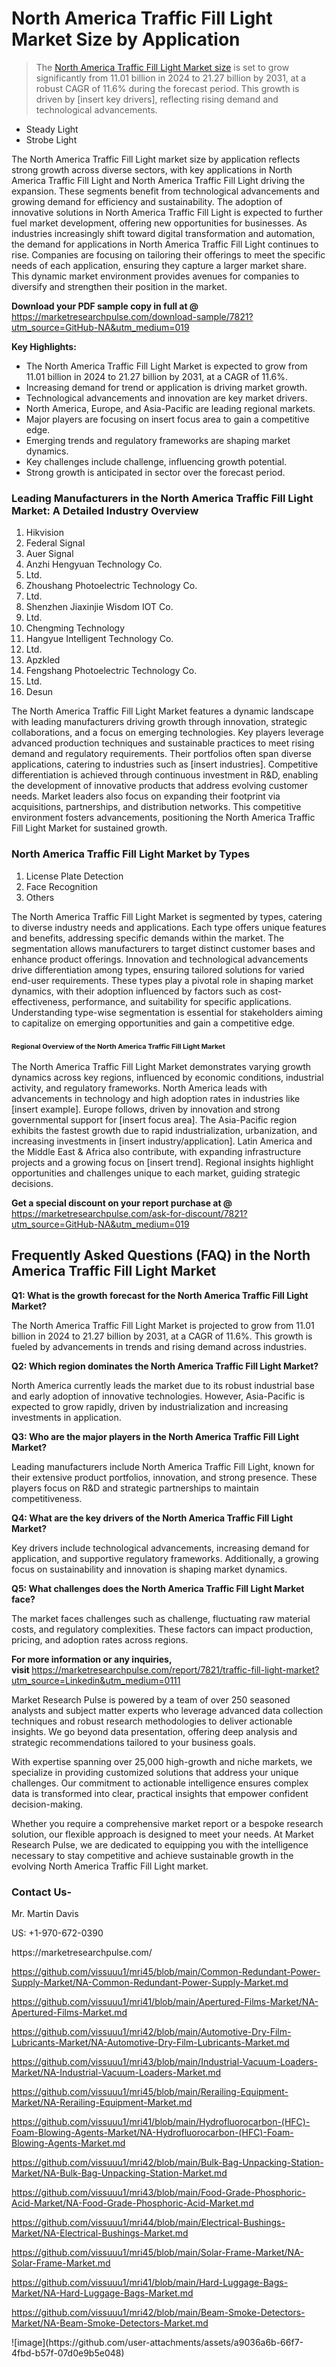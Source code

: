 <h1>North America Traffic Fill Light Market&nbsp;Size by Application</h1><blockquote><p>The <a href="https://marketresearchpulse.com/download-sample/7821?utm_source=GitHub-NA&amp;utm_medium=019">North America Traffic Fill Light Market size</a> is set to grow significantly from 11.01 billion in 2024 to 21.27 billion by 2031, at a robust CAGR of 11.6% during the forecast period. This growth is driven by [insert key drivers], reflecting rising demand and technological advancements.</p></blockquote><ul><li>Steady Light<li> Strobe Light</li></ul><p>The North America Traffic Fill Light market size by application reflects strong growth across diverse sectors, with key applications in North America Traffic Fill Light and North America Traffic Fill Light driving the expansion. These segments benefit from technological advancements and growing demand for efficiency and sustainability. The adoption of innovative solutions in North America Traffic Fill Light is expected to further fuel market development, offering new opportunities for businesses. As industries increasingly shift toward digital transformation and automation, the demand for applications in North America Traffic Fill Light continues to rise. Companies are focusing on tailoring their offerings to meet the specific needs of each application, ensuring they capture a larger market share. This dynamic market environment provides avenues for companies to diversify and strengthen their position in the market.</p><p><strong>Download your PDF sample copy in full at @ </strong><a href="https://marketresearchpulse.com/download-sample/7821?utm_source=GitHub-NA&amp;utm_medium=019">https://marketresearchpulse.com/download-sample/7821?utm_source=GitHub-NA&amp;utm_medium=019</a></p><p><strong>Key Highlights: </strong></p><ul><li>The North America Traffic Fill Light Market is expected to grow from 11.01 billion in 2024 to 21.27 billion by 2031, at a CAGR of 11.6%.</li><li>Increasing demand for trend or application is driving market growth.</li><li>Technological advancements and innovation are key market drivers.</li><li>North America, Europe, and Asia-Pacific are leading regional markets.</li><li>Major players are focusing on insert focus area to gain a competitive edge.</li><li>Emerging trends and regulatory frameworks are shaping market dynamics.</li><li>Key challenges include challenge, influencing growth potential.</li><li>Strong growth is anticipated in sector over the forecast period.</li></ul><h3>Leading Manufacturers in the North America Traffic Fill Light Market: A Detailed Industry Overview</h3><ol><li>Hikvision</li><li>Federal Signal</li><li>Auer Signal</li><li>Anzhi Hengyuan Technology Co.</li><li>Ltd.</li><li>Zhoushang Photoelectric Technology Co.</li><li>Ltd.</li><li>Shenzhen Jiaxinjie Wisdom IOT Co.</li><li>Ltd.</li><li>Chengming Technology</li><li>Hangyue Intelligent Technology Co.</li><li>Ltd.</li><li>Apzkled</li><li>Fengshang Photoelectric Technology Co.</li><li>Ltd.</li><li>Desun</li></ol><div class="flex max-w-full flex-col flex-grow"><div class="min-h-8 text-message flex w-full flex-col items-end gap-2 whitespace-normal break-words [.text-message+&amp;]:mt-5" dir="auto" data-message-author-role="assistant" data-message-id="fd8432e4-4910-450d-b182-61b7bfb0a01f" data-message-model-slug="gpt-4o"><div class="flex w-full flex-col gap-1 empty:hidden first:pt-[3px]"><div class="markdown prose w-full break-words dark:prose-invert light"><p>The North America Traffic Fill Light Market features a dynamic landscape with leading manufacturers driving growth through innovation, strategic collaborations, and a focus on emerging technologies. Key players leverage advanced production techniques and sustainable practices to meet rising demand and regulatory requirements. Their portfolios often span diverse applications, catering to industries such as [insert industries]. Competitive differentiation is achieved through continuous investment in R&amp;D, enabling the development of innovative products that address evolving customer needs. Market leaders also focus on expanding their footprint via acquisitions, partnerships, and distribution networks. This competitive environment fosters advancements, positioning the North America Traffic Fill Light Market for sustained growth.</p></div></div></div></div><h3>North America Traffic Fill Light Market by Types</h3><ol><li>License Plate Detection<li> Face Recognition<li> Others</li></ol><div class="flex max-w-full flex-col flex-grow"><div class="min-h-8 text-message flex w-full flex-col items-end gap-2 whitespace-normal break-words [.text-message+&amp;]:mt-5" dir="auto" data-message-author-role="assistant" data-message-id="084470be-0bb7-4664-bddf-5156b4f41249" data-message-model-slug="gpt-4o-mini"><div class="flex w-full flex-col gap-1 empty:hidden first:pt-[3px]"><div class="markdown prose w-full break-words dark:prose-invert light"><p>The North America Traffic Fill Light Market is segmented by types, catering to diverse industry needs and applications. Each type offers unique features and benefits, addressing specific demands within the market. The segmentation allows manufacturers to target distinct customer bases and enhance product offerings. Innovation and technological advancements drive differentiation among types, ensuring tailored solutions for varied end-user requirements. These types play a pivotal role in shaping market dynamics, with their adoption influenced by factors such as cost-effectiveness, performance, and suitability for specific applications. Understanding type-wise segmentation is essential for stakeholders aiming to capitalize on emerging opportunities and gain a competitive edge.</p></div></div></div></div><h3><span style="font-size: 11px;">Regional Overview of the North America Traffic Fill Light Market</span></h3><div class="flex max-w-full flex-col flex-grow"><div class="min-h-8 text-message flex w-full flex-col items-end gap-2 whitespace-normal break-words [.text-message+&amp;]:mt-5" dir="auto" data-message-author-role="assistant" data-message-id="e9038762-ce64-4e30-91c9-9bd413514231" data-message-model-slug="gpt-4o-mini"><div class="flex w-full flex-col gap-1 empty:hidden first:pt-[3px]"><div class="markdown prose w-full break-words dark:prose-invert light"><p>The North America Traffic Fill Light Market demonstrates varying growth dynamics across key regions, influenced by economic conditions, industrial activity, and regulatory frameworks. North America leads with advancements in technology and high adoption rates in industries like [insert example]. Europe follows, driven by innovation and strong governmental support for [insert focus area]. The Asia-Pacific region exhibits the fastest growth due to rapid industrialization, urbanization, and increasing investments in [insert industry/application]. Latin America and the Middle East &amp; Africa also contribute, with expanding infrastructure projects and a growing focus on [insert trend]. Regional insights highlight opportunities and challenges unique to each market, guiding strategic decisions.</p></div></div></div></div><p><strong>Get a special discount on your report purchase at @ </strong><a href="https://marketresearchpulse.com/ask-for-discount/7821?utm_source=GitHub-NA&amp;utm_medium=019">https://marketresearchpulse.com/ask-for-discount/7821?utm_source=GitHub-NA&amp;utm_medium=019</a></p><h2>Frequently Asked Questions (FAQ) in the North America Traffic Fill Light Market</h2><p><strong>Q1: What is the growth forecast for the North America Traffic Fill Light Market?</strong></p><p>The North America Traffic Fill Light Market is projected to grow from 11.01 billion in 2024 to 21.27 billion by 2031, at a CAGR of 11.6%. This growth is fueled by advancements in trends and rising demand across industries.</p><p><strong>Q2: Which region dominates the North America Traffic Fill Light Market?</strong></p><p>North America currently leads the market due to its robust industrial base and early adoption of innovative technologies. However, Asia-Pacific is expected to grow rapidly, driven by industrialization and increasing investments in application.</p><p><strong>Q3: Who are the major players in the North America Traffic Fill Light Market?</strong></p><p>Leading manufacturers include North America Traffic Fill Light, known for their extensive product portfolios, innovation, and strong presence. These players focus on R&amp;D and strategic partnerships to maintain competitiveness.</p><p><strong>Q4: What are the key drivers of the North America Traffic Fill Light Market?</strong></p><p>Key drivers include technological advancements, increasing demand for application, and supportive regulatory frameworks. Additionally, a growing focus on sustainability and innovation is shaping market dynamics.</p><p><strong>Q5: What challenges does the North America Traffic Fill Light Market face?</strong></p><p>The market faces challenges such as challenge, fluctuating raw material costs, and regulatory complexities. These factors can impact production, pricing, and adoption rates across regions.</p><p><strong>For more information or any inquiries, visit&nbsp;</strong><a href="https://marketresearchpulse.com/report/7821/traffic-fill-light-market?utm_source=Linkedin&utm_medium=0111">https://marketresearchpulse.com/report/7821/traffic-fill-light-market?utm_source=Linkedin&utm_medium=0111</a></p><p>Market Research Pulse is powered by a team of over 250 seasoned analysts and subject matter experts who leverage advanced data collection techniques and robust research methodologies to deliver actionable insights. We go beyond data presentation, offering deep analysis and strategic recommendations tailored to your business goals.</p><p>With expertise spanning over 25,000 high-growth and niche markets, we specialize in providing customized solutions that address your unique challenges. Our commitment to actionable intelligence ensures complex data is transformed into clear, practical insights that empower confident decision-making.</p><p>Whether you require a comprehensive market report or a bespoke research solution, our flexible approach is designed to meet your needs. At Market Research Pulse, we are dedicated to equipping you with the intelligence necessary to stay competitive and achieve sustainable growth in the evolving North America Traffic Fill Light market.</p><h3><strong>Contact Us-</strong></h3><p>Mr. Martin Davis</p><p>US: +1-970-672-0390</p><p>https://marketresearchpulse.com/</p><p><a href="https://github.com/vissuuu1/mri45/blob/main/Common-Redundant-Power-Supply-Market/NA-Common-Redundant-Power-Supply-Market.md">https://github.com/vissuuu1/mri45/blob/main/Common-Redundant-Power-Supply-Market/NA-Common-Redundant-Power-Supply-Market.md</a></p><p><a href="https://github.com/vissuuu1/mri41/blob/main/Apertured-Films-Market/NA-Apertured-Films-Market.md">https://github.com/vissuuu1/mri41/blob/main/Apertured-Films-Market/NA-Apertured-Films-Market.md</a></p><p><a href="https://github.com/vissuuu1/mri42/blob/main/Automotive-Dry-Film-Lubricants-Market/NA-Automotive-Dry-Film-Lubricants-Market.md">https://github.com/vissuuu1/mri42/blob/main/Automotive-Dry-Film-Lubricants-Market/NA-Automotive-Dry-Film-Lubricants-Market.md</a></p><p><a href="https://github.com/vissuuu1/mri43/blob/main/Industrial-Vacuum-Loaders-Market/NA-Industrial-Vacuum-Loaders-Market.md">https://github.com/vissuuu1/mri43/blob/main/Industrial-Vacuum-Loaders-Market/NA-Industrial-Vacuum-Loaders-Market.md</a></p><p><a href="https://github.com/vissuuu1/mri45/blob/main/Rerailing-Equipment-Market/NA-Rerailing-Equipment-Market.md">https://github.com/vissuuu1/mri45/blob/main/Rerailing-Equipment-Market/NA-Rerailing-Equipment-Market.md</a></p><p><a href="https://github.com/vissuuu1/mri41/blob/main/Hydrofluorocarbon-(HFC)-Foam-Blowing-Agents-Market/NA-Hydrofluorocarbon-(HFC)-Foam-Blowing-Agents-Market.md">https://github.com/vissuuu1/mri41/blob/main/Hydrofluorocarbon-(HFC)-Foam-Blowing-Agents-Market/NA-Hydrofluorocarbon-(HFC)-Foam-Blowing-Agents-Market.md</a></p><p><a href="https://github.com/vissuuu1/mri42/blob/main/Bulk-Bag-Unpacking-Station-Market/NA-Bulk-Bag-Unpacking-Station-Market.md">https://github.com/vissuuu1/mri42/blob/main/Bulk-Bag-Unpacking-Station-Market/NA-Bulk-Bag-Unpacking-Station-Market.md</a></p><p><a href="https://github.com/vissuuu1/mri43/blob/main/Food-Grade-Phosphoric-Acid-Market/NA-Food-Grade-Phosphoric-Acid-Market.md">https://github.com/vissuuu1/mri43/blob/main/Food-Grade-Phosphoric-Acid-Market/NA-Food-Grade-Phosphoric-Acid-Market.md</a></p><p><a href="https://github.com/vissuuu1/mri44/blob/main/Electrical-Bushings-Market/NA-Electrical-Bushings-Market.md">https://github.com/vissuuu1/mri44/blob/main/Electrical-Bushings-Market/NA-Electrical-Bushings-Market.md</a></p><p><a href="https://github.com/vissuuu1/mri45/blob/main/Solar-Frame-Market/NA-Solar-Frame-Market.md">https://github.com/vissuuu1/mri45/blob/main/Solar-Frame-Market/NA-Solar-Frame-Market.md</a></p><p><a href="https://github.com/vissuuu1/mri41/blob/main/Hard-Luggage-Bags-Market/NA-Hard-Luggage-Bags-Market.md">https://github.com/vissuuu1/mri41/blob/main/Hard-Luggage-Bags-Market/NA-Hard-Luggage-Bags-Market.md</a></p><p><a href="https://github.com/vissuuu1/mri42/blob/main/Beam-Smoke-Detectors-Market/NA-Beam-Smoke-Detectors-Market.md">https://github.com/vissuuu1/mri42/blob/main/Beam-Smoke-Detectors-Market/NA-Beam-Smoke-Detectors-Market.md</a></p>
![image](https://github.com/user-attachments/assets/a9036a6b-66f7-4fbd-b57f-07d0e9b5e048)
